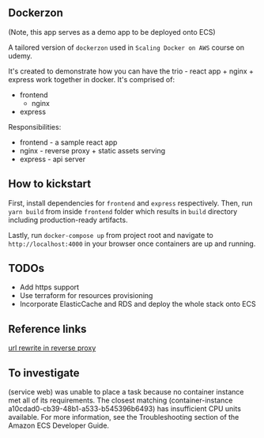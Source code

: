 ## Dockerzon

(Note, this app serves as a demo app to be deployed onto ECS)

A tailored version of `dockerzon` used in `Scaling Docker on AWS` course on udemy.

It's created to demonstrate how you can have the trio - react app + nginx + express work together in docker. It's comprised of:

- frontend
  - nginx
- express

Responsibilities:

- frontend - a sample react app
- nginx - reverse proxy + static assets serving
- express - api server

## How to kickstart
First, install dependencies for `frontend` and `express` respectively.
Then, run `yarn build` from inside `frontend` folder which results in `build` directory including production-ready artifacts.

Lastly, run `docker-compose up` from project root and navigate to `http://localhost:4000` in your browser once containers are up and running.

## TODOs
- Add https support
- Use terraform for resources provisioning
- Incorporate ElasticCache and RDS and deploy the whole stack onto ECS

## Reference links
[url rewrite in reverse proxy](https://serverfault.com/questions/379675/nginx-reverse-proxy-url-rewrite)


## To investigate
(service web) was unable to place a task because no container instance met all of its requirements. The closest matching (container-instance a10cdad0-cb39-48b1-a533-b545396b6493) has insufficient CPU units available. For more information, see the Troubleshooting section of the Amazon ECS Developer Guide.
